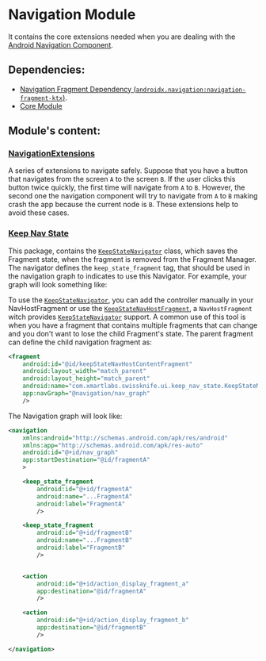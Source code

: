 # Navigation Module

It contains the core extensions needed when you are dealing with the [Android Navigation Component](https://developer.android.com/guide/navigation/navigation-getting-started).

## Dependencies:
- [Navigation Fragment Dependency (`androidx.navigation:navigation-fragment-ktx`)](https://developer.android.com/jetpack/androidx/releases/navigation).
- [Core Module](../core) 

## Module's content:

### [NavigationExtensions](src/main/java/com/xmartlabs/swissknife/ui/NavigationExtensions.kt)
A series of extensions to navigate safely.
Suppose that you have a button that navigates from the screen `A` to the screen `B`.
If the user clicks this button twice quickly, the first time will navigate from `A` to `B`.
However, the second one the navigation component will try to navigate from `A` to `B` making crash the app because the current node is `B`.
These extensions help to avoid these cases.

### [Keep Nav State](src/main/java/com/xmartlabs/swissknife/ui/keep_nav_state)
This package, contains the [`KeepStateNavigator`] class, which saves the Fragment state, when the fragment is removed from the Fragment Manager.
The navigator defines the `keep_state_fragment` tag, that should be used in the navigation graph to indicates to use this Navigator.
For example, your graph will look something like:

To use the [`KeepStateNavigator`], you can add the controller manually in your NavHostFragment or use the [`KeepStateNavHostFragment`], a `NavHostFragment` witch provides [`KeepStateNavigator`] support.
A common use of this tool is when you have a fragment that contains multiple fragments that can change and you don't want to lose the child Fragment's state.
The parent fragment can define the child navigation fragment as: 
```xml
<fragment
    android:id="@id/keepStateNavHostContentFragment"
    android:layout_width="match_parent"
    android:layout_height="match_parent"
    android:name="com.xmartlabs.swissknife.ui.keep_nav_state.KeepStateNavHostFragment"
    app:navGraph="@navigation/nav_graph"
    />
```
The Navigation graph will look like:
```xml
<navigation
    xmlns:android="http://schemas.android.com/apk/res/android"
    xmlns:app="http://schemas.android.com/apk/res-auto"
    android:id="@+id/nav_graph"
    app:startDestination="@id/fragmentA"
    >

    <keep_state_fragment
        android:id="@+id/fragmentA"
        android:name="...FragmentA"
        android:label="FragmentA"
        />

    <keep_state_fragment
        android:id="@+id/fragmentB"
        android:name="...FragmentB"
        android:label="FragmentB"
        />


    <action
        android:id="@+id/action_display_fragment_a"
        app:destination="@id/fragmentA"
        />

    <action
        android:id="@+id/action_display_fragment_b"
        app:destination="@id/fragmentB"
        />

</navigation>
```

[`KeepStateNavigator`]: src/main/java/com/xmartlabs/swissknife/ui/keep_nav_state/KeepStateNavigator.kt
[`KeepStateNavHostFragment`]: src/main/java/com/xmartlabs/swissknife/ui/keep_nav_state/KeepStateNavHostFragment.kt
